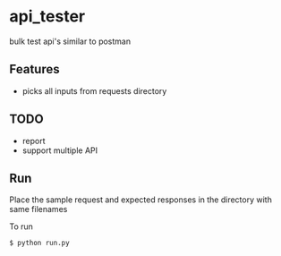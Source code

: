 # api_tester
bulk test api's similar to postman 
## Features
* picks all inputs from requests directory

## TODO
* report
* support multiple API


## Run

Place the sample request and expected responses in the directory with same filenames

To run
```sh
$ python run.py
```
